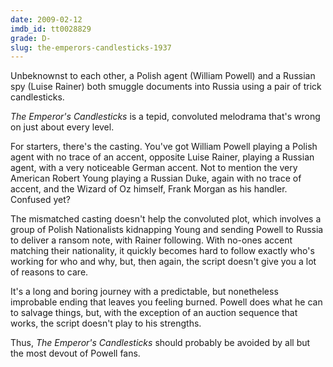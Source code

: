 ```yaml
---
date: 2009-02-12
imdb_id: tt0028829
grade: D-
slug: the-emperors-candlesticks-1937
---
```


Unbeknownst to each other, a Polish agent (William Powell) and a Russian spy (Luise Rainer) both smuggle documents into Russia using a pair of trick candlesticks.

_The Emperor's Candlesticks_ is a tepid, convoluted melodrama that's wrong on just about every level.

For starters, there's the casting. You've got William Powell playing a Polish agent with no trace of an accent, opposite Luise Rainer, playing a Russian agent, with a very noticeable German accent. Not to mention the very American Robert Young playing a Russian Duke, again with no trace of accent, and the Wizard of Oz himself, Frank Morgan as his handler. Confused yet?

The mismatched casting doesn't help the convoluted plot, which involves a group of Polish Nationalists kidnapping Young and sending Powell to Russia to deliver a ransom note, with Rainer following. With no-ones accent matching their nationality, it quickly becomes hard to follow exactly who's working for who and why, but, then again, the script doesn't give you a lot of reasons to care.

It's a long and boring journey with a predictable, but nonetheless improbable ending that leaves you feeling burned. Powell does what he can to salvage things, but, with the exception of an auction sequence that works, the script doesn't play to his strengths.

Thus, _The Emperor's Candlesticks_ should probably be avoided by all but the most devout of Powell fans.
